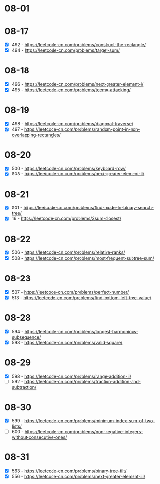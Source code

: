 # 08-01

# 08-17
* [x] 492 - https://leetcode-cn.com/problems/construct-the-rectangle/
* [x] 494 - https://leetcode-cn.com/problems/target-sum/

# 08-18
* [x] 496 - https://leetcode-cn.com/problems/next-greater-element-i/
* [x] 495 - https://leetcode-cn.com/problems/teemo-attacking/

# 08-19
* [x] 498 - https://leetcode-cn.com/problems/diagonal-traverse/
* [x] 497 - https://leetcode-cn.com/problems/random-point-in-non-overlapping-rectangles/

# 08-20
* [x] 500 - https://leetcode-cn.com/problems/keyboard-row/
* [x] 503 - https://leetcode-cn.com/problems/next-greater-element-ii/

# 08-21
* [x] 501 - https://leetcode-cn.com/problems/find-mode-in-binary-search-tree/
* [x] 16 - https://leetcode-cn.com/problems/3sum-closest/

# 08-22
* [x] 506 - https://leetcode-cn.com/problems/relative-ranks/
* [x] 508 - https://leetcode-cn.com/problems/most-frequent-subtree-sum/

# 08-23
* [x] 507 - https://leetcode-cn.com/problems/perfect-number/
* [x] 513 - https://leetcode-cn.com/problems/find-bottom-left-tree-value/

# 08-28
* [x] 594 - https://leetcode-cn.com/problems/longest-harmonious-subsequence/
* [x] 593 - https://leetcode-cn.com/problems/valid-square/

# 08-29
* [x] 598 - https://leetcode-cn.com/problems/range-addition-ii/
* [ ] 592 - https://leetcode-cn.com/problems/fraction-addition-and-subtraction/

# 08-30
* [x] 599 - https://leetcode-cn.com/problems/minimum-index-sum-of-two-lists/
* [ ] 600 - https://leetcode-cn.com/problems/non-negative-integers-without-consecutive-ones/

# 08-31
* [x] 563 - https://leetcode-cn.com/problems/binary-tree-tilt/
* [x] 556 - https://leetcode-cn.com/problems/next-greater-element-iii/
